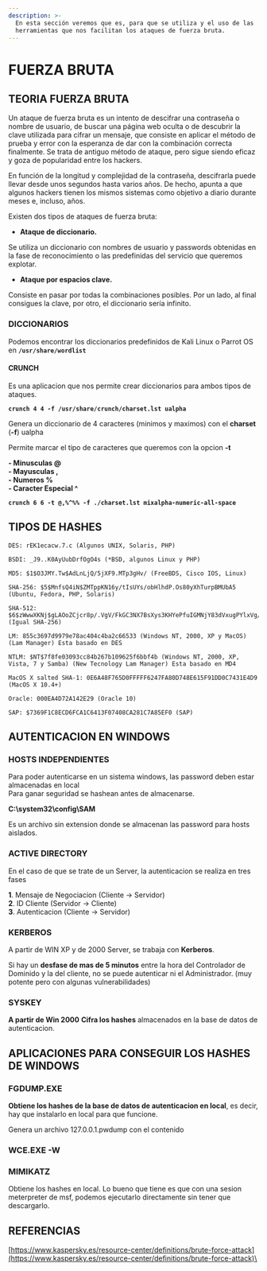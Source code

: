 ```yaml
---
description: >-
  En esta sección veremos que es, para que se utiliza y el uso de las
  herramientas que nos facilitan los ataques de fuerza bruta.
---
```


# FUERZA BRUTA

## **TEORIA FUERZA BRUTA**

Un ataque de fuerza bruta es un intento de descifrar una contraseña o nombre de usuario, de buscar una página web oculta o de descubrir la clave utilizada para cifrar un mensaje, que consiste en aplicar el método de prueba y error con la esperanza de dar con la combinación correcta finalmente. Se trata de antiguo método de ataque, pero sigue siendo eficaz y goza de popularidad entre los hackers.

En función de la longitud y complejidad de la contraseña, descifrarla puede llevar desde unos segundos hasta varios años. De hecho, apunta a que algunos hackers tienen los mismos sistemas como objetivo a diario durante meses e, incluso, años.

&#x20;Existen dos tipos de ataques de fuerza bruta:

* **Ataque de diccionario.**

&#x20;Se utiliza un diccionario con nombres de usuario y passwords obtenidas en la fase de reconocimiento o las predefinidas del servicio que queremos explotar.

* **Ataque por espacios clave.**

Consiste en pasar por todas la combinaciones posibles. Por un lado, al final consigues la clave, por otro, el diccionario sería infinito.

### &#x20;**DICCIONARIOS**

&#x20;Podemos encontrar los diccionarios predefinidos de Kali Linux o Parrot OS en **`/usr/share/wordlist`**

#### &#x20;**CRUNCH**

&#x20;Es una aplicacion que nos permite crear diccionarios para ambos tipos de ataques.

&#x20;**`crunch 4 4 -f /usr/share/crunch/charset.lst ualpha`**

&#x20;Genera un diccionario de 4 caracteres (minimos y maximos) con el **charset** (**-f**) ualpha

&#x20;Permite marcar el tipo de caracteres que queremos con la opcion **-t**

&#x20;**- Minusculas @** \
&#x20;**- Mayusculas ,** \
&#x20;**- Numeros %** \
&#x20;**- Caracter Especial ^**&#x20;

&#x20;**`crunch 6 6 -t @,%^%% -f ./charset.lst mixalpha-numeric-all-space`**

## **TIPOS DE HASHES**

```
DES: rEK1ecacw.7.c (Algunos UNIX, Solaris, PHP)

BSDI: _J9..K0AyUubDrfOgO4s (*BSD, algunos Linux y PHP)

MD5: $1$O3JMY.Tw$AdLnLjQ/5jXF9.MTp3gHv/ (FreeBDS, Cisco IOS, Linux)

SHA-256: $5$MnfsQ4iN$ZMTppKN16y/tIsUYs/obHlhdP.Os80yXhTurpBMUbA5 (Ubuntu, Fedora, PHP, Solaris)

SHA-512: $6$zWwwXKNj$gLAOoZCjcr8p/.VgV/FkGC3NX7BsXys3KHYePfuIGMNjY83dVxugPYlxVg/evpcVEJLT/rSwZcDMlVVf/bhf.1 (Igual SHA-256)

LM: 855c3697d9979e78ac404c4ba2c66533 (Windows NT, 2000, XP y MacOS) (Lam Manager) Esta basado en DES

NTLM: $NT$7f8fe03093cc84b267b109625f6bbf4b (Windows NT, 2000, XP, Vista, 7 y Samba) (New Tecnology Lam Manager) Esta basado en MD4

MacOS X salted SHA-1: 0E6A48F765D0FFFFF6247FA80D748E615F91DD0C7431E4D9 (MacOS X 10.4+)

Oracle: 000EA4D72A142E29 (Oracle 10)

SAP: $7369F1C8ECD6FCA1C6413F07408CA281C7A85EF0 (SAP)
```

## &#x20;**AUTENTICACION EN WINDOWS**

### &#x20;**HOSTS INDEPENDIENTES**

&#x20;Para poder autenticarse en un sistema windows, las password deben estar almacenadas en local\
&#x20;Para ganar seguridad se hashean antes de almacenarse.

&#x20;**C:\system32\config\SAM**

&#x20;Es un archivo sin extension donde se almacenan las password para hosts aislados.

### &#x20;**ACTIVE DIRECTORY**

&#x20;En el caso de que se trate de un Server, la autenticacion se realiza en tres fases

&#x20;**1**. Mensaje de Negociacion (Cliente → Servidor)\
&#x20;**2**. ID Cliente (Servidor → Cliente)\
&#x20;**3**. Autenticacion (Cliente → Servidor)

### &#x20;**KERBEROS**

&#x20;A partir de WIN XP y de 2000 Server, se trabaja con **Kerberos**.

&#x20;Si hay un **desfase de mas de 5 minutos** entre la hora del Controlador de Dominido y la del cliente, no se puede autenticar ni el Administrador. (muy potente pero con algunas vulnerabilidades)

### &#x20;**SYSKEY**

&#x20;**A partir de Win 2000** **Cifra los hashes** almacenados en la base de datos de autenticacion.

## &#x20;**APLICACIONES PARA CONSEGUIR LOS HASHES DE WINDOWS**

### &#x20;**FGDUMP.EXE**

&#x20;**Obtiene los hashes de la base de datos de autenticacion en local**, es decir, hay que instalarlo en local para que funcione.

&#x20;Genera un archivo 127.0.0.1.pwdump con el contenido

### &#x20;**WCE.EXE -W**

### &#x20;**MIMIKATZ**

&#x20;Obtiene los hashes en local. Lo bueno que tiene es que con una sesion meterpreter de msf, podemos ejecutarlo directamente sin tener que descargarlo.

## **REFERENCIAS**

[https://www.kaspersky.es/resource-center/definitions/brute-force-attack](https://www.kaspersky.es/resource-center/definitions/brute-force-attack)\
